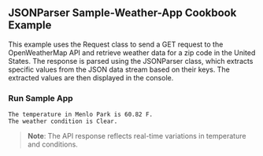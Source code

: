 ## JSONParser Sample-Weather-App Cookbook Example

This example uses the Request class to send a GET request to the OpenWeatherMap API and retrieve weather data for a zip code in the United States. The response is parsed using the JSONParser class, which extracts specific values from the JSON data stream based on their keys. The extracted values are then displayed in the console.

### Run Sample App

```text
The temperature in Menlo Park is 60.82 F.
The weather condition is Clear.
```

> **Note**: The API response reflects real-time variations in temperature and conditions.
